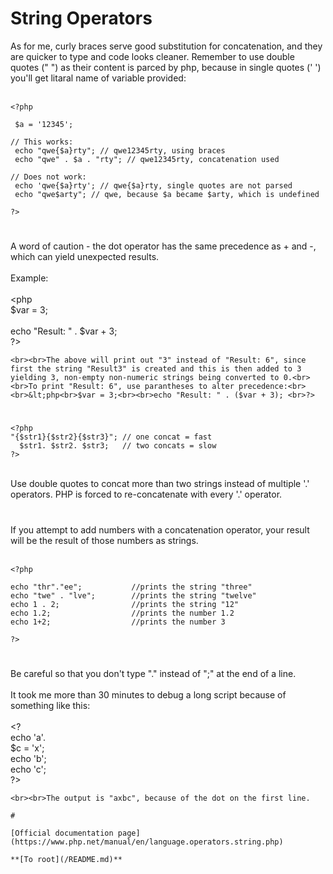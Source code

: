 # String Operators



As for me, curly braces serve good substitution for concatenation, and they are quicker to type and code looks cleaner. Remember to use double quotes (" ") as their content is parced by php, because in single quotes (&apos; &apos;) you&apos;ll get litaral name of variable provided:<br><br>

```
<?php

 $a = '12345';

// This works:
 echo "qwe{$a}rty"; // qwe12345rty, using braces
 echo "qwe" . $a . "rty"; // qwe12345rty, concatenation used

// Does not work:
 echo 'qwe{$a}rty'; // qwe{$a}rty, single quotes are not parsed
 echo "qwe$arty"; // qwe, because $a became $arty, which is undefined

?>
```
  

#

A word of caution - the dot operator has the same precedence as + and -, which can yield unexpected results. <br><br>Example:<br><br>&lt;php<br>$var = 3;<br><br>echo "Result: " . $var + 3;<br>?>
```
<br><br>The above will print out "3" instead of "Result: 6", since first the string "Result3" is created and this is then added to 3 yielding 3, non-empty non-numeric strings being converted to 0.<br><br>To print "Result: 6", use parantheses to alter precedence:<br><br>&lt;php<br>$var = 3;<br><br>echo "Result: " . ($var + 3); <br>?>
```
  

#



```
<?php 
"{$str1}{$str2}{$str3}"; // one concat = fast
  $str1. $str2. $str3;   // two concats = slow
?>
```
<br>Use double quotes to concat more than two strings instead of multiple &apos;.&apos; operators.  PHP is forced to re-concatenate with every &apos;.&apos; operator.  

#

If you attempt to add numbers with a concatenation operator, your result will be the result of those numbers as strings.<br><br>

```
<?php

echo "thr"."ee";           //prints the string "three"
echo "twe" . "lve";        //prints the string "twelve"
echo 1 . 2;                //prints the string "12"
echo 1.2;                  //prints the number 1.2
echo 1+2;                  //prints the number 3

?>
```
  

#

Be careful so that you don&apos;t type "." instead of ";" at the end of a line.<br><br>It took me more than 30 minutes to debug a long script because of something like this:<br><br>&lt;?<br>echo &apos;a&apos;.<br>$c = &apos;x&apos;;<br>echo &apos;b&apos;;<br>echo &apos;c&apos;;<br>?>
```
<br><br>The output is "axbc", because of the dot on the first line.  

#

[Official documentation page](https://www.php.net/manual/en/language.operators.string.php)

**[To root](/README.md)**